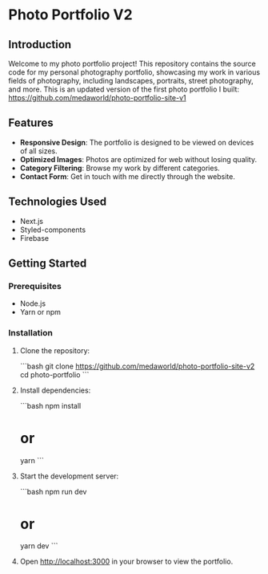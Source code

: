 # Photo Portfolio V2

## Introduction

Welcome to my photo portfolio project! This repository contains the source code for my personal photography portfolio, showcasing my work in various fields of photography, including landscapes, portraits, street photography, and more. This is an updated version of the first photo portfolio I built: https://github.com/medaworld/photo-portfolio-site-v1

## Features

- **Responsive Design**: The portfolio is designed to be viewed on devices of all sizes.
- **Optimized Images**: Photos are optimized for web without losing quality.
- **Category Filtering**: Browse my work by different categories.
- **Contact Form**: Get in touch with me directly through the website.

## Technologies Used

- Next.js
- Styled-components
- Firebase

## Getting Started

### Prerequisites

- Node.js
- Yarn or npm

### Installation

1. Clone the repository:

   \```bash
   git clone https://github.com/medaworld/photo-portfolio-site-v2
   cd photo-portfolio
   \```

2. Install dependencies:

   \```bash
   npm install

   # or

   yarn
   \```

3. Start the development server:

   \```bash
   npm run dev

   # or

   yarn dev
   \```

4. Open [http://localhost:3000](http://localhost:3000) in your browser to view the portfolio.
